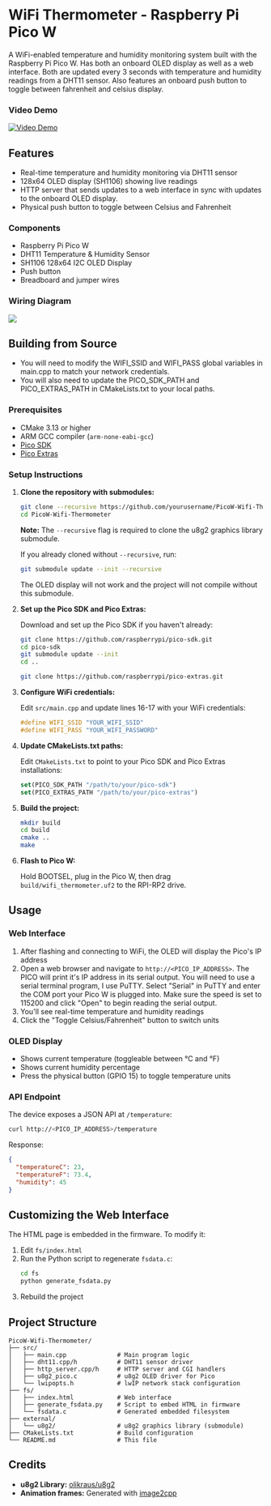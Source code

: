 # WiFi Thermometer - Raspberry Pi Pico W

A WiFi-enabled temperature and humidity monitoring system built with the Raspberry Pi Pico W. Has both an onboard OLED display as well as a web interface. Both are updated every 3 seconds with temperature and humidity readings from a DHT11 sensor. Also features an onboard push button to toggle between fahrenheit and celsius display.

### Video Demo

[![Video Demo](https://img.youtube.com/vi/NePnPrrfUlU/0.jpg)](https://www.youtube.com/watch?v=NePnPrrfUlU)

## Features

- Real-time temperature and humidity monitoring via DHT11 sensor
- 128x64 OLED display (SH1106) showing live readings
- HTTP server that sends updates to a web interface in sync with updates to the onboard OLED display.
- Physical push button to toggle between Celsius and Fahrenheit

### Components
- Raspberry Pi Pico W
- DHT11 Temperature & Humidity Sensor
- SH1106 128x64 I2C OLED Display
- Push button
- Breadboard and jumper wires

### Wiring Diagram

![](https://i.imgur.com/5rtreW2.png)

## Building from Source

- You will need to modify the WIFI_SSID and WIFI_PASS global variables in main.cpp to match your network credentials.
- You will also need to update the PICO_SDK_PATH and PICO_EXTRAS_PATH in CMakeLists.txt to your local paths.

### Prerequisites

- CMake 3.13 or higher
- ARM GCC compiler (`arm-none-eabi-gcc`)
- [Pico SDK](https://github.com/raspberrypi/pico-sdk)
- [Pico Extras](https://github.com/raspberrypi/pico-extras)

### Setup Instructions

1. **Clone the repository with submodules:**
   ```bash
   git clone --recursive https://github.com/yourusername/PicoW-Wifi-Thermometer.git
   cd PicoW-Wifi-Thermometer
   ```
   
   **Note:** The `--recursive` flag is required to clone the u8g2 graphics library submodule.
   
   If you already cloned without `--recursive`, run:
   ```bash
   git submodule update --init --recursive
   ```

   The OLED display will not work and the project will not compile without this submodule.

2. **Set up the Pico SDK and Pico Extras:**
   
   Download and set up the Pico SDK if you haven't already:
   ```bash
   git clone https://github.com/raspberrypi/pico-sdk.git
   cd pico-sdk
   git submodule update --init
   cd ..
   
   git clone https://github.com/raspberrypi/pico-extras.git
   ```

3. **Configure WiFi credentials:**
   
   Edit `src/main.cpp` and update lines 16-17 with your WiFi credentials:
   ```cpp
   #define WIFI_SSID "YOUR_WIFI_SSID"
   #define WIFI_PASS "YOUR_WIFI_PASSWORD"
   ```

4. **Update CMakeLists.txt paths:**
   
   Edit `CMakeLists.txt` to point to your Pico SDK and Pico Extras installations:
   ```cmake
   set(PICO_SDK_PATH "/path/to/your/pico-sdk")
   set(PICO_EXTRAS_PATH "/path/to/your/pico-extras")
   ```

5. **Build the project:**
   ```bash
   mkdir build
   cd build
   cmake ..
   make
   ```

6. **Flash to Pico W:**
   
   Hold BOOTSEL, plug in the Pico W, then drag `build/wifi_thermometer.uf2` to the RPI-RP2 drive.

## Usage

### Web Interface

1. After flashing and connecting to WiFi, the OLED will display the Pico's IP address
2. Open a web browser and navigate to `http://<PICO_IP_ADDRESS>`. The PICO will print it's IP address in its serial output. You will need to use a serial terminal program, I use PuTTY. Select "Serial" in PuTTY and enter the COM port your Pico W is plugged into. Make sure the speed is set to 115200 and click "Open" to begin reading the serial output.
3. You'll see real-time temperature and humidity readings
4. Click the "Toggle Celsius/Fahrenheit" button to switch units

### OLED Display

- Shows current temperature (toggleable between °C and °F)
- Shows current humidity percentage
- Press the physical button (GPIO 15) to toggle temperature units

### API Endpoint

The device exposes a JSON API at `/temperature`:

```bash
curl http://<PICO_IP_ADDRESS>/temperature
```

Response:
```json
{
  "temperatureC": 23,
  "temperatureF": 73.4,
  "humidity": 45
}
```

## Customizing the Web Interface

The HTML page is embedded in the firmware. To modify it:

1. Edit `fs/index.html`
2. Run the Python script to regenerate `fsdata.c`:
   ```bash
   cd fs
   python generate_fsdata.py
   ```
3. Rebuild the project

## Project Structure

```
PicoW-Wifi-Thermometer/
├── src/
│   ├── main.cpp              # Main program logic
│   ├── dht11.cpp/h           # DHT11 sensor driver
│   ├── http_server.cpp/h     # HTTP server and CGI handlers
│   ├── u8g2_pico.c           # u8g2 OLED driver for Pico
│   └── lwipopts.h            # lwIP network stack configuration
├── fs/
│   ├── index.html            # Web interface
│   ├── generate_fsdata.py    # Script to embed HTML in firmware
│   └── fsdata.c              # Generated embedded filesystem
├── external/
│   └── u8g2/                 # u8g2 graphics library (submodule)
├── CMakeLists.txt            # Build configuration
└── README.md                 # This file
```

## Credits

- **u8g2 Library:** [olikraus/u8g2](https://github.com/olikraus/u8g2)
- **Animation frames:** Generated with [image2cpp](https://javl.github.io/image2cpp/)